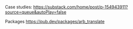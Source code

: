 Case studies:
https://substack.com/home/post/p-154943911?source=queue&autoPlay=false

Packages
https://pub.dev/packages/arb_translate